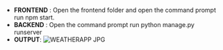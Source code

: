 - **FRONTEND** : Open the frontend folder and open the command prompt run npm start.
- **BACKEND** : Open the command prompt run python manage.py runserver
- **OUTPUT**:
![WEATHERAPP JPG](https://github.com/user-attachments/assets/1f216bbb-da58-4d85-9c6f-e36ef33e501b)
